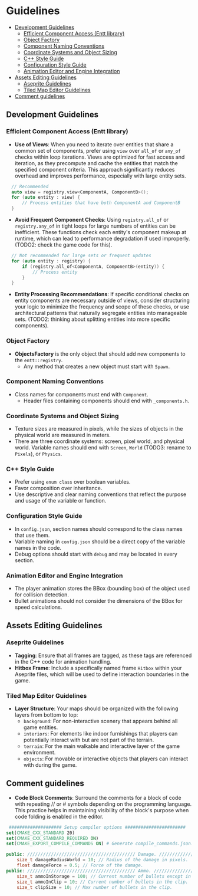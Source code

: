 # Guidelines

- [Development Guidelines](#development-guidelines)
  - [Efficient Component Access (Entt library)](#efficient-component-access-entt-library)
  - [Object Factory](#object-factory)
  - [Component Naming Conventions](#component-naming-conventions)
  - [Coordinate Systems and Object Sizing](#coordinate-systems-and-object-sizing)
  - [C++ Style Guide](#c-style-guide)
  - [Configuration Style Guide](#configuration-style-guide)
  - [Animation Editor and Engine Integration](#animation-editor-and-engine-integration)
- [Assets Editing Guidelines](#assets-editing-guidelines)
  - [Aseprite Guidelines](#aseprite-guidelines)
  - [Tiled Map Editor Guidelines](#tiled-map-editor-guidelines)
- [Comment guidelines](#comment-guidelines)

## Development Guidelines

### Efficient Component Access (Entt library)

- **Use of Views**: When you need to iterate over entities that share a common set of components, prefer using `view` over `all_of` or `any_of` checks within loop iterations. Views are optimized for fast access and iteration, as they precompute and cache the entities that match the specified component criteria. This approach significantly reduces overhead and improves performance, especially with large entity sets.

```cpp
  // Recommended
  auto view = registry.view<ComponentA, ComponentB>();
  for (auto entity : view) {
      // Process entities that have both ComponentA and ComponentB
  }
```

- **Avoid Frequent Component Checks**: Using `registry.all_of` or `registry.any_of` in tight loops for large numbers of entities can be inefficient. These functions check each entity's component makeup at runtime, which can lead to performance degradation if used improperly. (TODO2: check the game code for this).

```cpp
  // Not recommended for large sets or frequent updates
  for (auto entity : registry) {
      if (registry.all_of<ComponentA, ComponentB>(entity)) {
          // Process entity
      }
  }
```

- **Entity Processing Recommendations**: If specific conditional checks on entity components are necessary outside of views, consider structuring your logic to minimize the frequency and scope of these checks, or use architectural patterns that naturally segregate entities into manageable sets. (TODO2: thinking about splitting entities into more specific components).

### Object Factory

- **ObjectsFactory** is the only object that should add new components to the `entt::registry`.
  - Any method that creates a new object must start with `Spawn`.

### Component Naming Conventions

- Class names for components must end with `Component`.
  - Header files containing components should end with `_components.h`.

### Coordinate Systems and Object Sizing

- Texture sizes are measured in pixels, while the sizes of objects in the physical world are measured in meters.
- There are three coordinate systems: screen, pixel world, and physical world. Variable names should end with `Screen`, `World` (TODO3: rename to `Pixels`), or `Physics`.

### C++ Style Guide

- Prefer using `enum class` over boolean variables.
- Favor composition over inheritance.
- Use descriptive and clear naming conventions that reflect the purpose and usage of the variable or function.

### Configuration Style Guide

- In `config.json`, section names should correspond to the class names that use them.
- Variable naming in `config.json` should be a direct copy of the variable names in the code.
- Debug options should start with `debug` and may be located in every section.

### Animation Editor and Engine Integration

- The player animation stores the BBox (bounding box) of the object used for collision detection.
- Bullet animations should not consider the dimensions of the BBox for speed calculations.

## Assets Editing Guidelines

### Aseprite Guidelines

- **Tagging**: Ensure that all frames are tagged, as these tags are referenced in the C++ code for animation handling.
- **Hitbox Frame**: Include a specifically named frame `Hitbox` within your Aseprite files, which will be used to define interaction boundaries in the game.

### Tiled Map Editor Guidelines

- **Layer Structure**: Your maps should be organized with the following layers from bottom to top:
  - `background`: For non-interactive scenery that appears behind all game entities.
  - `interiors`: For elements like indoor furnishings that players can potentially interact with but are not part of the terrain.
  - `terrain`: For the main walkable and interactive layer of the game environment.
  - `objects`: For movable or interactive objects that players can interact with during the game.

## Comment guidelines

- **Code Block Comments**: Surround the comments for a block of code with repeating // or # symbols depending on the programming language. This practice helps in maintaining visibility of the block's purpose when code folding is enabled in the editor.

```cmake
 #################### Setup compiler options #######################
set(CMAKE_CXX_STANDARD 20)
set(CMAKE_CXX_STANDARD_REQUIRED ON)
set(CMAKE_EXPORT_COMPILE_COMMANDS ON) # Generate compile_commands.json.
```

```cpp
public: ///////////////////////////////////////// Damage. /////////////////////////////////////////
    size_t damageRadiusWorld = 10; // Radius of the damage in pixels.
    float damageForce = 0.5; // Force of the damage.
public: ///////////////////////////////////////// Ammo. ///////////////////////////////////////////
    size_t ammoInStorage = 100; // Current number of bullets except in the clip.
    size_t ammoInClip = 10; // Current number of bullets in the clip.
    size_t clipSize = 10; // Max number of bullets in the clip.
```
